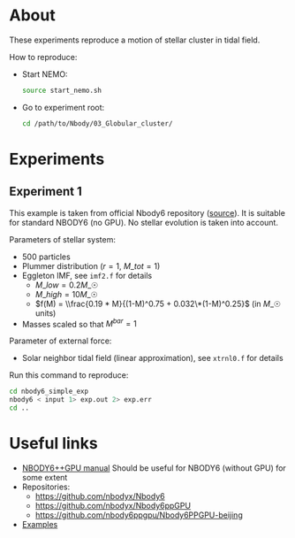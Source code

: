 # About

These experiments reproduce a motion of stellar cluster in tidal field.

How to reproduce:

- Start NEMO:

  ```bash
  source start_nemo.sh
  ```

- Go to experiment root:

  ```bash
  cd /path/to/Nbody/03_Globular_cluster/
  ```

# Experiments

## Experiment 1

This example is taken from official Nbody6 repository ([source](https://github.com/nbodyx/Nbody6/blob/master/Docs/input)). It is suitable for standard NBODY6 (no GPU). No stellar evolution is taken into account.

Parameters of stellar system:

- 500 particles
- Plummer distribution ($r=1$, $M\_{tot}=1$)
- Eggleton IMF, see `imf2.f` for details
  - $M\_{low} = 0.2 M\_{☉}$
  - $M\_{high} = 10 M\_{☉}$
  - $f(M) = \\frac{0.19 * M}{(1-M)^0.75 + 0.032\*(1-M)^0.25}$ (in $M\_{☉}$ units)
- Masses scaled so that $M^{bar}=1$

Parameter of external force:

- Solar neighbor tidal field (linear approximation), see `xtrnl0.f` for details

<!-- - Bulge (~1 kpc, $10^{10} M\_{☉}$, spherical potentail such as Hernquist or Plummer). Represents the dense central region of the galaxy.

- Disk (radial ~3 kpc, vertical ~300 pc, $5\times 10^{10} M\_{☉}$, flattented potential such as Miyamoto–Nagai potential)

- Halo (virial radius ~200 kpc, $10^{12} M\_{☉}$, logarithmic or Navarro–Frenk–White (NFW) profiles). This component dominates at large radii and is critical for explaining the flat rotation curve of the Milky Way.
 -->

Run this command to reproduce:

```bash
cd nbody6_simple_exp
nbody6 < input 1> exp.out 2> exp.err
cd ..
```

# Useful links

- [NBODY6++GPU manual](https://wwwstaff.ari.uni-heidelberg.de/spurzem/lehre/WS17/cuda/nbody6++_manual.pdf)
  Should be useful for NBODY6 (without GPU) for some extent
- Repositories:
  - https://github.com/nbodyx/Nbody6
  - https://github.com/nbodyx/Nbody6ppGPU
  - https://github.com/nbody6ppgpu/Nbody6PPGPU-beijing
- [Examples](https://github.com/nbody6ppgpu/Nbody6PPGPU-beijing/tree/stable/examples)

